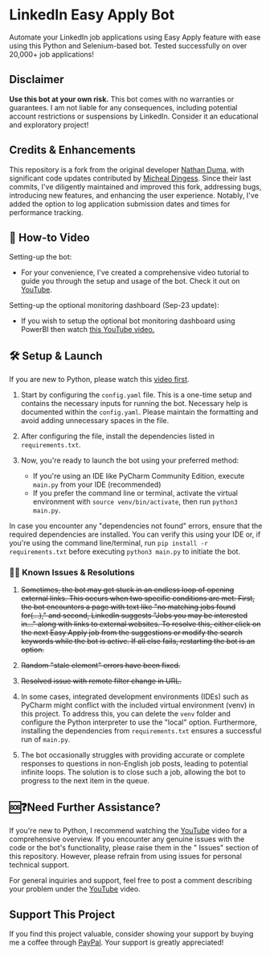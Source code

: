 # LinkedIn Easy Apply Bot

Automate your LinkedIn job applications using Easy Apply feature with ease using this Python and Selenium-based bot.
Tested successfully on over 20,000+ job applications!

## Disclaimer

**Use this bot at your own risk.** This bot comes with no warranties or guarantees. I am not liable for any
consequences, including potential account restrictions or suspensions by LinkedIn. Consider it an educational and
exploratory project!

## Credits & Enhancements

This repository is a fork from the original developer [Nathan Duma](https://github.com/NathanDuma), with significant
code updates contributed by [Micheal Dingess](https://github.com/madingess/). Since their last commits, I've diligently
maintained and improved this fork, addressing bugs, introducing new features, and enhancing the user experience.
Notably, I've added the option to log application submission dates and times for performance tracking.

## 🎥 How-to Video

Setting-up the bot:

* For your convenience, I've created a comprehensive video tutorial to guide you through the setup and usage of the bot.
Check it out on [YouTube](https://youtu.be/IXflenwJzhQ).

Setting-up the optional monitoring dashboard (Sep-23 update):

* If you wish to setup the optional bot monitoring dashboard using PowerBI then watch [this YouTube video.](https://youtu.be/4LH8WTrMCxw)

## 🛠️ Setup & Launch

If you are new to Python, please watch this [video first](https://youtu.be/IXflenwJzhQ).

1. Start by configuring the `config.yaml` file. This is a one-time setup and contains the necessary inputs for running
   the bot. Necessary help is documented within the `config.yaml`. Please maintain the formatting and avoid adding
   unnecessary spaces in the file.
2. After configuring the file, install the dependencies listed in `requirements.txt`.

3. Now, you're ready to launch the bot using your preferred method:

    - If you're using an IDE like PyCharm Community Edition, execute `main.py` from your IDE (recommended)
    - If you prefer the command line or terminal, activate the virtual environment with `source venv/bin/activate`, then
      run `python3 main.py`.

In case you encounter any "dependencies not found" errors, ensure that the required dependencies are installed. You can
verify this using your IDE or, if you're using the command line/terminal, run `pip install -r requirements.txt` before
executing `python3 main.py` to initiate the bot.

### 🐞🔧 Known Issues & Resolutions

1. ~~Sometimes, the bot may get stuck in an endless loop of opening external links. This occurs when two specific
   conditions are met: First, the bot encounters a page with text like "no matching jobs found for(...)," and second,
   LinkedIn suggests "Jobs you may be interested in..." along with links to external websites. To resolve this, either
   click on the next Easy Apply job from the suggestions or modify the search keywords while the bot is active. If all
   else fails, restarting the bot is an option.~~

2. ~~Random "stale element" errors have been fixed.~~

3. ~~Resolved issue with remote filter change in URL.~~

4. In some cases, integrated development environments (IDEs) such as PyCharm might conflict with the included virtual
   environment (venv) in this project. To address this, you can delete the `venv` folder and configure the Python
   interpreter to use the "local" option. Furthermore, installing the dependencies from `requirements.txt` ensures a
   successful run of `main.py`.

5. The bot occasionally struggles with providing accurate or complete responses to questions in non-English job posts,
   leading to potential infinite loops. The solution is to close such a job, allowing the bot to progress to the next
   item in the queue.

## 🆘❓Need Further Assistance?

If you're new to Python, I recommend watching the [YouTube](https://youtu.be/IXflenwJzhQ) video for a comprehensive
overview. If you encounter any genuine issues with the code or the bot's functionality, please raise them in the "
Issues" section of this repository. However, please refrain from using issues for personal technical support.

For general inquiries and support, feel free to post a comment describing your problem under
the [YouTube](https://youtu.be/IXflenwJzhQ) video.

## Support This Project

If you find this project valuable, consider showing your support by buying me a coffee through
[PayPal](https://paypal.me/voidbydefault). Your support is greatly appreciated!